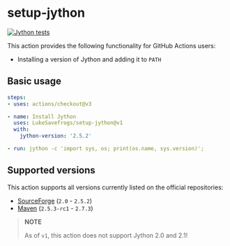 # setup-jython

[![Jython tests](https://github.com/LukeSavefrogs/setup-jython/actions/workflows/test-action.yml/badge.svg)](https://github.com/LukeSavefrogs/setup-jython/actions/workflows/test-action.yml)

This action provides the following functionality for GitHub Actions users:

- Installing a version of Jython and adding it to `PATH`

## Basic usage

```yml
steps:
- uses: actions/checkout@v3

- name: Install Jython
  uses: LukeSavefrogs/setup-jython@v1
  with:
    jython-version: '2.5.2'

- run: jython -c 'import sys, os; print(os.name, sys.version)';
```

## Supported versions

This action supports all versions currently listed on the official repositories:

- [SourceForge](https://sourceforge.net/projects/jython/files/jython/) (`2.0` - `2.5.2`)
- [Maven](https://search.maven.org/artifact/org.python/jython-installer) (`2.5.3-rc1` - `2.7.3`)

> **NOTE**
>
> As of `v1`, this action does not support Jython 2.0 and 2.1!
